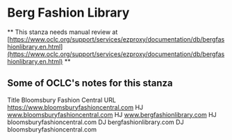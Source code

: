 # Berg Fashion Library
** This stanza needs manual review at [https://www.oclc.org/support/services/ezproxy/documentation/db/bergfashionlibrary.en.html](https://www.oclc.org/support/services/ezproxy/documentation/db/bergfashionlibrary.en.html) **

## Some of OCLC's notes for this stanza

Title Bloomsbury Fashion Central
 URL https://www.bloomsburyfashioncentral.com
 HJ www.bloomsburyfashioncentral.com 
 HJ www.bergfashionlibrary.com
 HJ bloomsburyfashioncentral.com
 DJ bergfashionlibrary.com
 DJ bloomsburyfashioncentral.com
